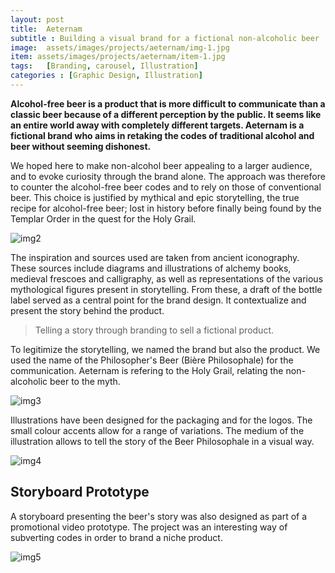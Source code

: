 ```yaml
---
layout: post
title:  Aeternam
subtitle : Building a visual brand for a fictional non-alcoholic beer
image:  assets/images/projects/aeternam/img-1.jpg
item: assets/images/projects/aeternam/item-1.jpg
tags:   [Branding, carousel, Illustration]
categories : [Graphic Design, Illustration]
---
```


**Alcohol-free beer is a product that is more difficult to communicate than a classic beer because of a different perception by the public. It seems like an entire world away with completely different targets. Aeternam is a fictional brand who aims in retaking the codes of traditional alcohol and beer without seeming dishonest.**

We hoped here to make non-alcohol beer appealing to a larger audience, and to evoke curiosity through the brand alone. The approach was therefore to counter the alcohol-free beer codes and to rely on those of conventional beer. This choice is justified by mythical and epic storytelling, the true recipe for alcohol-free beer; lost in history before finally being found by the Templar Order in the quest for the Holy Grail.

![img2]({{site.baseurl}}/assets/images/projects/aeternam/img-2.jpg)

The inspiration and sources used are taken from ancient iconography. These sources include diagrams and illustrations of alchemy books, medieval frescoes and calligraphy, as well as representations of the various mythological figures present in storytelling. From these, a draft of the bottle label served as a central point for the brand design. It contextualize and present the story behind the product.</div>

> Telling a story through branding to sell a fictional product.

To legitimize the storytelling, we named the brand but also the product. We used the name of the Philosopher's Beer (Bière Philosophale) for the communication. Aeternam is refering to the Holy Grail, relating the non-alcoholic beer to the myth.

![img3]({{site.baseurl}}/assets/images/projects/aeternam/img-3.jpg)

Illustrations have been designed for the packaging and for the logos. The small colour accents allow for a range of variations. The medium of the illustration allows to tell the story of the Beer Philosophale in a visual way.

![img4]({{site.baseurl}}/assets/images/projects/aeternam/img-4.jpg)

<h2>Storyboard Prototype</h2>

A storyboard presenting the beer's story was also designed as part of a promotional video prototype. The project was an interesting way of subverting codes in order to brand a niche product.

![img5]({{site.baseurl}}/assets/images/projects/aeternam/img-5.jpg)
